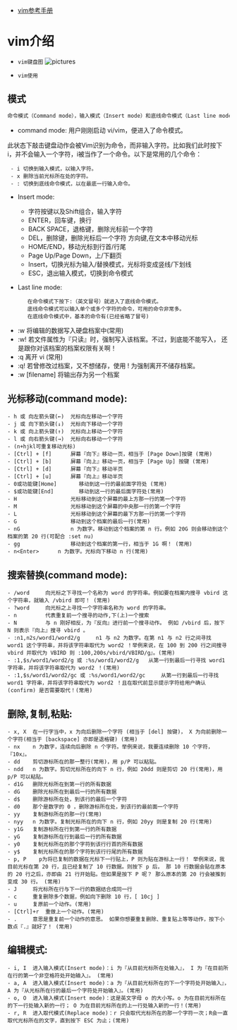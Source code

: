	
- [vim参考手册](https://www.runoob.com/linux/linux-vim.html)

# vim介绍
- ```vim键盘图```
	![pictures](https://www.runoob.com/wp-content/uploads/2015/10/vi-vim-cheat-sheet-sch.gif)
* ```vim使用```
## 模式

```markdown
命令模式（Command mode），输入模式（Insert mode）和底线命令模式（Last line mode）
```
   * command mode: 
用户刚刚启动 vi/vim，便进入了命令模式。

此状态下敲击键盘动作会被Vim识别为命令，而非输入字符。比如我们此时按下i，并不会输入一个字符，i被当作了一个命令。以下是常用的几个命令：

  	 - i 切换到输入模式，以输入字符。
  	 - x 删除当前光标所在处的字符。
  	 - : 切换到底线命令模式，以在最底一行输入命令。


   * Insert mode:
   	
   		- 字符按键以及Shift组合，输入字符
       	- ENTER，回车键，换行
       	- BACK SPACE，退格键，删除光标前一个字符
       	- DEL，删除键，删除光标后一个字符 方向键,在文本中移动光标
       	- HOME/END，移动光标到行首/行尾
       	- Page Up/Page Down，上/下翻页
       	- Insert，切换光标为输入/替换模式，光标将变成竖线/下划线
       	- ESC，退出输入模式，切换到命令模式

  
   * Last line mode:

			在命令模式下按下:（英文冒号）就进入了底线命令模式。
			底线命令模式可以输入单个或多个字符的命令，可用的命令非常多。
			在底线命令模式中，基本的命令有(已经省略了冒号)
- :w 	将编辑的数据写入硬盘档案中(常用)
- :w! 	若文件属性为『只读』时，强制写入该档案。不过，到底能不能写入， 还是跟你对该档案的档案权限有关啊！
- :q 	离开 vi (常用)
- :q! 	若曾修改过档案，又不想储存，使用 ! 为强制离开不储存档案。
- :w [filename]	将输出存为另一个档案
	
## 光标移动(command mode):
	- h 或 向左箭头键(←) 	光标向左移动一个字符
	- j 或 向下箭头键(↓) 	光标向下移动一个字符
	- k 或 向上箭头键(↑) 	光标向上移动一个字符
	- l 或 向右箭头键(→) 	光标向右移动一个字符
	- (n+hjkl可重复移动光标)
	- [Ctrl] + [f] 		屏幕『向下』移动一页，相当于 [Page Down]按键 (常用)
	- [Ctrl] + [b] 		屏幕『向上』移动一页，相当于 [Page Up] 按键 (常用)
	- [Ctrl] + [d] 		屏幕『向下』移动半页
	- [Ctrl] + [u] 		屏幕『向上』移动半页	
	- 0或功能键[Home]   	移动到这一行的最前面字符处 (常用)	
	- $或功能键[End]    	移动到这一行的最后面字符处(常用)
	- H     	       	光标移动到这个屏幕的最上方那一行的第一个字符
	- M  	     	 	光标移动到这个屏幕的中央那一行的第一个字符
	- L     	       	光标移动到这个屏幕的最下方那一行的第一个字符
	- G 		       	移动到这个档案的最后一行(常用)
	- nG 		      	n 为数字。移动到这个档案的第 n 行。例如 20G 则会移动到这个档案的第 20 行(可配合 :set nu)
	- gg 		      	移动到这个档案的第一行，相当于 1G 啊！ (常用)
	- n<Enter> 	   	n 为数字。光标向下移动 n 行(常用)
 
## 搜索替换(command mode):
	- /word		向光标之下寻找一个名称为 word 的字符串。例如要在档案内搜寻 vbird 这个字符串，就输入 /vbird 即可！ (常用)
	- ?word		向光标之上寻找一个字符串名称为 word 的字符串。
	- n			代表重复前一个搜寻的动作,下(上)一个搜索
	- N			与 n 刚好相反，为『反向』进行前一个搜寻动作。 例如 /vbird 后，按下 N 则表示『向上』搜寻 vbird 。
	- :n1,n2s/word1/word2/g 	n1 与 n2 为数字。在第 n1 与 n2 行之间寻找 word1 这个字符串，并将该字符串取代为 word2 ！举例来说，在 100 到 200 行之间搜寻 vbird 并取代为 VBIRD 则 :100,200s/vbird/VBIRD/g』。(常用)
	- :1,$s/word1/word2/g 或 :%s/word1/word2/g 	从第一行到最后一行寻找 word1 字符串，并将该字符串取代为 word2 ！(常用)
	- :1,$s/word1/word2/gc 或 :%s/word1/word2/gc 	从第一行到最后一行寻找 word1 字符串，并将该字符串取代为 word2 ！且在取代前显示提示字符给用户确认 (confirm) 是否需要取代！(常用)	

## 删除,复制,粘贴:
	- x, X	在一行字当中，x 为向后删除一个字符 (相当于 [del] 按键)， X 为向前删除一个字符(相当于 [backspace] 亦即是退格键) (常用)
	- nx  	n 为数字，连续向后删除 n 个字符。举例来说，我要连续删除 10 个字符， 『10x』。
	- dd  	剪切游标所在的那一整行(常用)，用 p/P 可以粘贴。
	- ndd 	n 为数字。剪切光标所在的向下 n 行，例如 20dd 则是剪切 20 行(常用)，用 p/P 可以粘贴。
	- d1G 	删除光标所在到第一行的所有数据
	- dG  	删除光标所在到最后一行的所有数据
	- d$  	删除游标所在处，到该行的最后一个字符
	- d0  	那个是数字的 0 ，删除游标所在处，到该行的最前面一个字符
	- yy  	复制游标所在的那一行(常用)
	- nyy 	n 为数字。复制光标所在的向下 n 行，例如 20yy 则是复制 20 行(常用)
	- y1G 	复制游标所在行到第一行的所有数据
	- yG  	复制游标所在行到最后一行的所有数据
	- y0  	复制光标所在的那个字符到该行行首的所有数据
	- y$  	复制光标所在的那个字符到该行行尾的所有数据
	- p, P    p为将已复制的数据在光标下一行贴上，P 则为贴在游标上一行！ 举例来说，我目前光标在第 20 行，且已经复制了 10 行数据。则按下 p 后， 那 10 行数据会贴在原本的 20 行之后，亦即由 21 行开始贴。但如果是按下 P 呢？ 那么原本的第 20 行会被推到变成 30 行。 (常用)
	- J   	将光标所在行与下一行的数据结合成同一行
	- c   	重复删除多个数据，例如向下删除 10 行，[ 10cj ]
	- u   	复原前一个动作。(常用)
	- [Ctrl]+r 	重做上一个动作。(常用)
	- .   	意思是重复前一个动作的意思。 如果你想要重复删除、重复贴上等等动作，按下小数点『.』就好了！ (常用)

## 编辑模式:
	- i, I 	进入输入模式(Insert mode)：i 为『从目前光标所在处输入』， I 为『在目前所在行的第一个非空格符处开始输入』。 (常用)
	- a, A 	进入输入模式(Insert mode)：a 为『从目前光标所在的下一个字符处开始输入』， A 为『从光标所在行的最后一个字符处开始输入』。(常用)
	- o, O 	进入输入模式(Insert mode)：这是英文字母 o 的大小写。o 为在目前光标所在的下一行处输入新的一行； O 为在目前光标所在的上一行处输入新的一行！(常用)
	- r, R 	进入取代模式(Replace mode)：r 只会取代光标所在的那一个字符一次；R会一直取代光标所在的文字，直到按下 ESC 为止；(常用)



